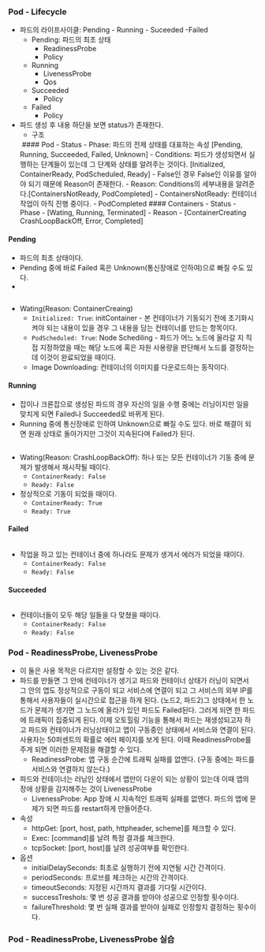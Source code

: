 ### Pod - Lifecycle
- 파드의 라이프사이클: Pending - Running - Suceeded -Failed
    - Pending: 파드의 최초 상태
        - ReadinessProbe
        - Policy
    - Running
        - LivenessProbe
        - Qos
    - Succeeded
        - Policy
    - Failed
        - Policy
- 파드 생성 후 내용 하단을 보면 status가 존재한다.
    - 구조
    <img />
    #### Pod
    -  Status
        - Phase: 파드의 전제 상태를 대표하는 속성 [Pending, Running, Succeeded, Failed, Unknown]
        - Conditions: 파드가 생성되면서 실행하는 단계들이 있는데 그 단계와 상태를 알려주는 것이다. [Initialized, ContainerReady, PodScheduled, Ready]
            - False인 경우 False인 이유를 알아야 되기 때문에 Reason이 존재한다.
        - Reason: Conditions의 세부내용을 알려준다.[ContainersNotReady, PodCompleted]
            - ContainersNotReady: 컨테이너 작업이 아직 진행 중이다.
            - PodCompleted
    #### Containers
    -  Status
        - Phase - [Wating, Running, Terminated]
        - Reason - [ContainerCreating CrashLoopBackOff, Error, Completed]
#### Pending
- 파드의 최초 상태이다.
- Pending 중에 바로 Failed 혹은 Unknown(통신장애로 인하여)으로 빠질 수도 있다.
- 
<img />

- Wating(Reason: ContainerCreaing)
    - `Initialized: True`: initContainer - 본 컨테이너가 기동되기 전에 초기화시켜야 되는 내용이 있을 경우 그 내용을 담는 컨테이너를 만드는 항목이다.
    - `PodScheduled: True`: Node Schediling - 파드가 어느 노드에 올라갈 지 직접 지정하였을 때는 해당 노드에 혹은 자원 사용량을 판단해서 노드를 결정하는데 이것이 완료되었을 때이다.
    -  Image Downloading: 컨테이너의 이미지를 다운로드하는 동작이다.
#### Running
- 잡이나 크론잡으로 생성된 파드의 경우 자신의 일을 수행 중에는 러닝이지만 일을 맞치게 되면 Failed나 Succeeded로 바뀌게 된다.
- Running 중에 통신장애로 인하여 Unknown으로 빠질 수도 있다. 바로 해결이 되면 원래 상태로 돌아가지만 그것이 지속된다며 Failed가 된다.
<img />

- Wating(Reason: CrashLoopBackOff): 하나 또는 모든 컨테이너가 기동 중에 문제가 발생해서 재시작될 때이다.
    - `ContainerReady: False`
    - `Ready: False`
- 정상적으로 기동이 되었을 때이다.
    - `ContainerReady: True`
    - `Ready: True`
#### Failed
<img />

- 작업을 하고 있는 컨테이너 중에 하나라도 문제가 생겨서 에러가 되었을 때이다.
    - `ContainerReady: False`
    - `Ready: False`

#### Succeeded
<img />

- 컨테이너들이 모두 해당 일들을 다 맞쳤을 때이다.
    - `ContainerReady: False`
    - `Ready: False`

### Pod - ReadinessProbe, LivenessProbe
- 이 둘은 사용 목적은 다르지만 설정할 수 있는 것은 같다.
- 파드를 만들면 그 안에 컨테이너가 생기고 파드와 컨테이너 상태가 러닝이 되면서 그 안의 앱도 정상적으로 구동이 되고 서비스에 연결이 되고 그 서비스의 외부 IP를 통해서 사용자들이 실시간으로 접근을 하게 된다. (노드2, 파드2)그 상태에서 한 노드가 문제가 생기면 그 노드에 올라가 있던 파드도 Failed된다. 그러게 되면 한 파드에 트래픽이 집중되게 된다. 이제 오토힐링 기능을 통해서 파드는 재생성되고자 하고 파드와 컨테이너가 러닝상태이고 앱이 구동중인 상태에서 서비스와 연결이 된다. 사용자는 50퍼센트의 확률로 에러 페이지를 보게 된다. 이때 ReadinessProbe를 주게 되면 이러한 문제점을 해결할 수 있다.
    - ReadinessProbe: 앱 구동 순간에 트래픽 실패를 없앤다. (구동 중에는 파드를 서비스와 연결하지 않는다.)
- 파드와 컨테이너는 러닝인 상태에서 앱만이 다운이 되는 상황이 있는데 이때 앱의 장애 상황을 감지해주는 것이 LivenessProbe
    - LivenessProbe: App 장애 시 지속적인 트래픽 실패를 없앤다. 파드의 앱에 문제가 되면 파드를 restart하게 만들어준다.
- 속성
    - httpGet: [port, host, path, httpheader, scheme]를 체크할 수 있다.
    - Exec: [command]를 날려 특정 결과를 체크한다.
    - tcpSocket: [port, host]를 날려 성공여부를 확인한다.
- 옵션
    - initialDelaySeconds: 최초로 실행하기 전에 지연될 시간 간격이다.
    - periodSeconds: 프로브를 체크하는 시간의 간격이다.
    - timeoutSeconds: 지정된 시간까지 결과를 기다릴 시간이다.
    - successTreshols: 몇 번 성공 결과를 받아야 성공으로 인정할 횟수이다.
    - failureThreshold: 몇 번 실패 결과를 받아야 실패로 인정할지 결정하는 횟수이다.


### Pod - ReadinessProbe, LivenessProbe 실습
